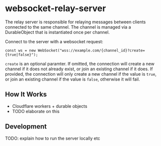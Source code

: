 # websocket-relay-server

The relay server is responsible for relaying messages between clients
connected to the same channel. The channel is managed via a DurableObject
that is instantiated once per channel.

Connect to the server with a websocket request:

    const ws = new WebSocket("wss://example.com/{channel_id}?create={true|false}");

`create` is an optional paramter. If omitted, the connection will create a
new channel if it does not already exist, or join an existing channel if it
does. If provided, the connection will only create a new channel if the
value is `true`, or join an existing channel if the value is `false`,
otherwise it will fail.

## How It Works

- Cloudflare workers + durable objects
- TODO elaborate on this

## Development

TODO: explain how to run the server locally etc
